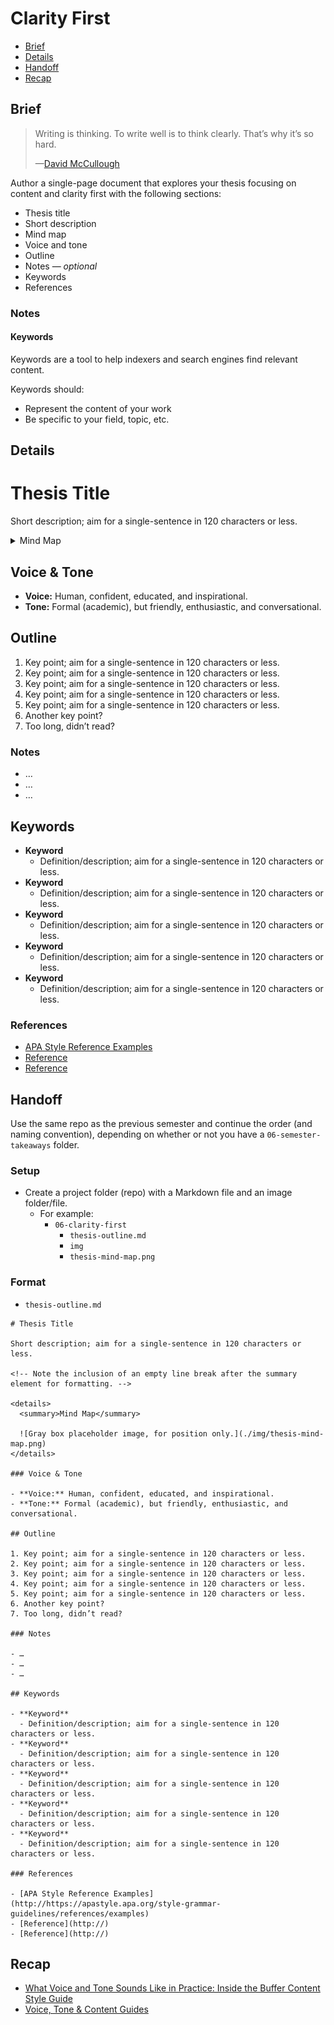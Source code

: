 # Clarity First

- [Brief](#brief)
- [Details](#details)
- [Handoff](#handoff)
- [Recap](#recap)

## Brief

> Writing is thinking. To write well is to think clearly. That’s why it’s so hard.
>
> —[David McCullough](https://en.wikipedia.org/wiki/David_McCullough)

Author a single-page document that explores your thesis focusing on content and clarity first with the following sections:

- Thesis title
- Short description
- Mind map
- Voice and tone
- Outline
- Notes — *optional*
- Keywords
- References

### Notes

#### Keywords

Keywords are a tool to help indexers and search engines find relevant content.

Keywords should:

- Represent the content of your work
- Be specific to your field, topic, etc.

## Details

# Thesis Title

Short description; aim for a single-sentence in 120 characters or less.

<details>
  <summary>Mind Map</summary>

  ![Gray box placeholder image, for position only.](./img/placeholder.svg)
</details>

## Voice & Tone

- **Voice:** Human, confident, educated, and inspirational.
- **Tone:** Formal (academic), but friendly, enthusiastic, and conversational.

## Outline

1. Key point; aim for a single-sentence in 120 characters or less.
2. Key point; aim for a single-sentence in 120 characters or less.
3. Key point; aim for a single-sentence in 120 characters or less.
4. Key point; aim for a single-sentence in 120 characters or less.
5. Key point; aim for a single-sentence in 120 characters or less.
6. Another key point?
7. Too long, didn’t read?

### Notes

- …
- …
- …

## Keywords

- **Keyword**
  - Definition/description; aim for a single-sentence in 120 characters or less.
- **Keyword**
  - Definition/description; aim for a single-sentence in 120 characters or less.
- **Keyword**
  - Definition/description; aim for a single-sentence in 120 characters or less.
- **Keyword**
  - Definition/description; aim for a single-sentence in 120 characters or less.
- **Keyword**
  - Definition/description; aim for a single-sentence in 120 characters or less.

### References

- [APA Style Reference Examples](http://https://apastyle.apa.org/style-grammar-guidelines/references/examples)
- [Reference](http://)
- [Reference](http://)

## Handoff

Use the same repo as the previous semester and continue the order (and naming convention), depending on whether or not you have a `06-semester-takeaways` folder.

### Setup

- Create a project folder (repo) with a Markdown file and an image folder/file.
  - For example:
    - `06-clarity-first`
      - `thesis-outline.md`
      -  `img`
        - `thesis-mind-map.png`

### Format

- `thesis-outline.md`

```
# Thesis Title

Short description; aim for a single-sentence in 120 characters or less.

<!-- Note the inclusion of an empty line break after the summary element for formatting. -->

<details>
  <summary>Mind Map</summary>

  ![Gray box placeholder image, for position only.](./img/thesis-mind-map.png)
</details>

### Voice & Tone

- **Voice:** Human, confident, educated, and inspirational.
- **Tone:** Formal (academic), but friendly, enthusiastic, and conversational.

## Outline

1. Key point; aim for a single-sentence in 120 characters or less.
2. Key point; aim for a single-sentence in 120 characters or less.
3. Key point; aim for a single-sentence in 120 characters or less.
4. Key point; aim for a single-sentence in 120 characters or less.
5. Key point; aim for a single-sentence in 120 characters or less.
6. Another key point?
7. Too long, didn’t read?

### Notes

- …
- …
- …

## Keywords

- **Keyword**
  - Definition/description; aim for a single-sentence in 120 characters or less.
- **Keyword**
  - Definition/description; aim for a single-sentence in 120 characters or less.
- **Keyword**
  - Definition/description; aim for a single-sentence in 120 characters or less.
- **Keyword**
  - Definition/description; aim for a single-sentence in 120 characters or less.
- **Keyword**
  - Definition/description; aim for a single-sentence in 120 characters or less.

### References

- [APA Style Reference Examples](http://https://apastyle.apa.org/style-grammar-guidelines/references/examples)
- [Reference](http://)
- [Reference](http://)

```

## Recap

- [What Voice and Tone Sounds Like in Practice: Inside the Buffer Content Style Guide](https://buffer.com/resources/style-guide/)
- [Voice, Tone & Content Guides](https://voiceandtoneguides.webflow.io)
